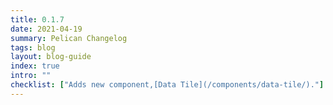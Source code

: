 ```yaml
---
title: 0.1.7
date: 2021-04-19
summary: Pelican Changelog
tags: blog
layout: blog-guide
index: true
intro: ""
checklist: ["Adds new component,[Data Tile](/components/data-tile/)."]
---
```


